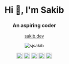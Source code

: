 <h1 align="center">Hi 👋, I'm Sakib</h1>
<h3 align="center">An aspiring coder</h3>
<p align="center"><a href="https://sakib.dev">sakib.dev</a></p>
<p align="center"> <img src="https://komarev.com/ghpvc/?username=sjsakib" alt="sjsakib" /> </p>


<p align="center">
<a href="https://twitter.com/sjsakib" target="blank"><img align="center" src="https://cdn.jsdelivr.net/npm/simple-icons@3.0.1/icons/twitter.svg" alt="sjsakib" height="20" width="20" /></a>
<a href="https://linkedin.com/in/sjsakib" target="blank"><img align="center" src="https://cdn.jsdelivr.net/npm/simple-icons@3.0.1/icons/linkedin.svg" alt="sjsakib" height="20" width="20" /></a>
<a href="https://stackoverflow.com/sjsakib" target="blank"><img align="center" src="https://cdn.jsdelivr.net/npm/simple-icons@3.0.1/icons/stackoverflow.svg" alt="sjsakib" height="20" width="20" /></a>
<a href="https://fb.com/sjsakib" target="blank"><img align="center" src="https://cdn.jsdelivr.net/npm/simple-icons@3.0.1/icons/facebook.svg" alt="sjsakib" height="20" width="20" /></a>
<a href="https://medium.com/@sjsakib" target="blank"><img align="center" src="https://cdn.jsdelivr.net/npm/simple-icons@3.0.1/icons/medium.svg" alt="@sjsakib" height="20" width="20" /></a>
</p>
